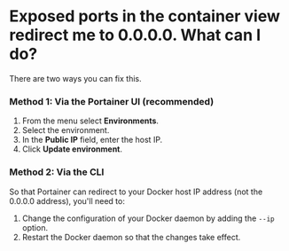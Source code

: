 # Exposed ports in the container view redirect me to 0.0.0.0. What can I do?

There are two ways you can fix this.

### **Method 1: Via the Portainer UI \(recommended\)**

1. From the menu select **Environments**.
2. Select the environment.
3. In the **Public IP** field, enter the host IP.
4. Click **Update environment**. 

### **Method 2: Via the CLI**

So that Portainer can redirect to your Docker host IP address \(not the 0.0.0.0 address\), you'll need to:

1. Change the configuration of your Docker daemon by adding the `--ip` option.
2. Restart the Docker daemon so that the changes take effect.

